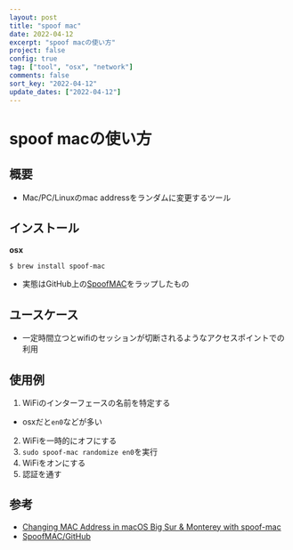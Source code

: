 ```yaml
---
layout: post
title: "spoof mac"
date: 2022-04-12
excerpt: "spoof macの使い方"
project: false
config: true
tag: ["tool", "osx", "network"]
comments: false
sort_key: "2022-04-12"
update_dates: ["2022-04-12"]
---
```


# spoof macの使い方

## 概要
 - Mac/PC/Linuxのmac addressをランダムに変更するツール

## インストール

**osx**  

```console
$ brew install spoof-mac
```
 - 実態はGitHub上の[SpoofMAC](https://github.com/feross/SpoofMAC)をラップしたもの

## ユースケース
 - 一定時間立つとwifiのセッションが切断されるようなアクセスポイントでの利用

## 使用例
 1. WiFiのインターフェースの名前を特定する
   - osxだと`en0`などが多い
 2. WiFiを一時的にオフにする
 3. `sudo spoof-mac randomize en0`を実行
 4. WiFiをオンにする
 5. 認証を通す

## 参考
 - [Changing MAC Address in macOS Big Sur & Monterey with spoof-mac](https://osxdaily.com/2021/09/05/change-mac-address-macos-mac-spoof/)
 - [SpoofMAC/GitHub](https://github.com/feross/SpoofMAC)
